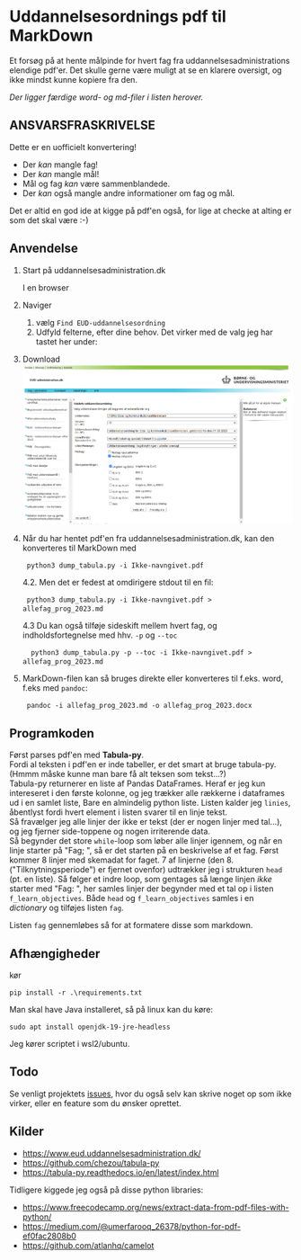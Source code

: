 ﻿# Uddannelsesordnings pdf til MarkDown

Et forsøg på at hente målpinde for hvert fag fra uddannelsesadministrations elendige pdf'er.
Det skulle gerne være muligt at se en klarere oversigt, og ikke mindst kunne kopiere fra den.

_Der ligger færdige word- og md-filer i listen herover._

## __ANSVARSFRASKRIVELSE__

Dette er en uofficielt konvertering!  

* Der _kan_ mangle fag!
* Der _kan_ mangle mål!
* Mål og fag _kan_ være sammenblandede.
* Der _kan_ også mangle andre informationer om fag og mål.

Det er altid en god ide at kigge på pdf'en også, for lige at checke at alting er som det skal være :-)


## Anvendelse

1. Start på uddannelsesadministration.dk

    I en browser

2. Naviger

   1. vælg `Find EUD-uddannelsesordning`
   2. Udfyld felterne, efter dine behov. Det virker med de valg jeg har tastet her under:

3.  Download
    ![screenshot af download siden, på uddannelsesadministration.dk](assets/2023-08-29-09-30-39.png)

4. Når du har hentet pdf'en fra uddannelsesadministration.dk, kan den konverteres til MarkDown med 

        python3 dump_tabula.py -i Ikke-navngivet.pdf

    4.2. Men det er fedest at omdirigere stdout til en fil:

        python3 dump_tabula.py -i Ikke-navngivet.pdf > allefag_prog_2023.md

    4.3 Du kan også tilføje sideskift mellem hvert fag, og indholdsfortegnelse med hhv. `-p` og `--toc`

         python3 dump_tabula.py -p --toc -i Ikke-navngivet.pdf > allefag_prog_2023.md

5. MarkDown-filen kan så bruges direkte eller konverteres til f.eks. word, f.eks med `pandoc`:

        pandoc -i allefag_prog_2023.md -o allefag_prog_2023.docx

## Programkoden

Først parses pdf'en med __Tabula-py__.  
Fordi al teksten i pdf'en er inde tabeller, er det smart at bruge tabula-py. (Hmmm måske kunne man bare få alt teksen som tekst...?)  
Tabula-py returnerer en liste af Pandas DataFrames. Heraf er jeg kun intereseret i den første kolonne, og jeg trækker alle rækkerne i dataframes ud i en samlet liste, Bare en almindelig python liste. Listen kalder jeg `linies`, åbentlyst fordi hvert element i listen svarer til en linje tekst.  
Så fravælger jeg alle linjer der ikke er tekst (der er nogen linjer med tal...), og jeg fjerner side-toppene og nogen irriterende data.  
Så begynder det store `while`-loop som løber alle linjer igennem, og når en linje starter på "Fag; ", så er det starten på en beskrivelse af et fag.
Først kommer 8 linjer med skemadat for faget. 7 af linjerne (den 8. ("Tilknytningsperiode") er fjernet ovenfor) udtrækker jeg i strukturen `head` (pt. en liste).
Så følger et indre loop, som gentages så længe linjen _ikke_ starter med "Fag: ", her samles linjer der begynder med et tal op i listen `f_learn_objectives`.
Både `head` og `f_learn_objectives` samles i en _dictionary_ og tilføjes listen `fag`.  

Listen `fag` gennemløbes så for at formatere disse som markdown.

## Afhængigheder

kør

    pip install -r .\requirements.txt


Man skal have Java installeret, så på linux kan du køre:

    sudo apt install openjdk-19-jre-headless

Jeg kører scriptet i wsl2/ubuntu.

## Todo

Se venligt projektets [issues](https://github.com/s0ren/rip_learning_objectives/issues), hvor du også selv kan skrive noget op som ikke virker, eller en feature som du ønsker oprettet.

## Kilder

* <https://www.eud.uddannelsesadministration.dk/>
* <https://github.com/chezou/tabula-py>
* <https://tabula-py.readthedocs.io/en/latest/index.html>

Tidligere kiggede jeg også på disse python libraries:

* <https://www.freecodecamp.org/news/extract-data-from-pdf-files-with-python/>
* <https://medium.com/@umerfarooq_26378/python-for-pdf-ef0fac2808b0>
* <https://github.com/atlanhq/camelot>
